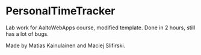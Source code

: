 PersonalTimeTracker
===================

Lab work for AaltoWebApps course, modified template. Done in 2 hours, still has a lot of bugs.

Made by Matias Kainulainen and Maciej Slifirski.
